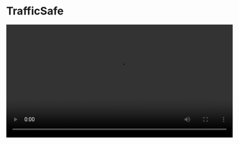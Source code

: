 # TrafficSafe

<video controls width="600">
  <source src="assets/TrafficSafe_icon.mp4" type="video/mp4">
</video>
